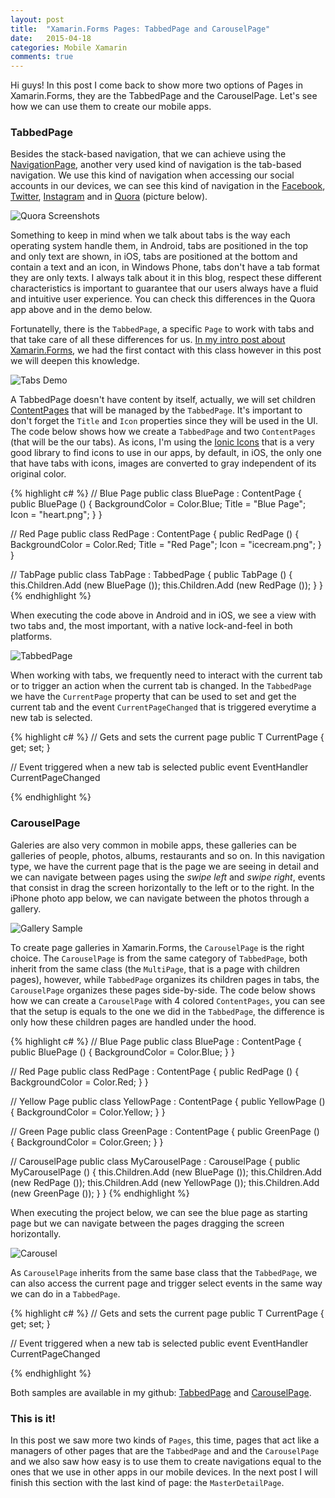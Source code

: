 ```yaml
---
layout: post
title:  "Xamarin.Forms Pages: TabbedPage and CarouselPage"
date:   2015-04-18
categories: Mobile Xamarin
comments: true
---
```


Hi guys! In this post I come back to show more two options of Pages in Xamarin.Forms, they are the TabbedPage and the CarouselPage. Let's see how we can use them to create our mobile apps.

<!--more-->

### TabbedPage

Besides the stack-based navigation, that we can achieve using the [NavigationPage][7], another very used kind of navigation is the tab-based navigation. We use this kind of navigation when accessing our social accounts in our devices, we can see this kind of navigation in the [Facebook][1], [Twitter][2], [Instagram][3] and in [Quora][11] (picture below).

![Quora Screenshots][4]

Something to keep in mind when we talk about tabs is the way each operating system handle them, in Android, tabs are positioned in the top and only text are shown, in iOS, tabs are positioned at the bottom and contain a text and an icon, in Windows Phone, tabs don't have a tab format they are only texts. I always talk about it in this blog, respect these different characteristics is important to guarantee that our users always have a fluid and intuitive user experience. You can check this differences in the Quora app above and in the demo below.

Fortunatelly, there is the `TabbedPage`, a specific `Page` to work with tabs and that take care of all these differences for us. [In my intro post about Xamarin.Forms][5], we had the first contact with this class however in this post we will deepen this knowledge.

![Tabs Demo][6]

A TabbedPage doesn't have content by itself, actually, we will set children [ContentPages][7] that will be managed by the `TabbedPage`. It's important to don't forget the `Title` and `Icon` properties since they will be used in the UI. The code below shows how we create a `TabbedPage` and two `ContentPages` (that will be the our tabs). As icons, I'm using the [Ionic Icons][12] that is a very good library to find icons to use in our apps, by default, in iOS, the only one that have tabs with icons, images are converted to gray independent of its original color.

{% highlight c# %}
// Blue Page
public class BluePage : ContentPage
{
	public BluePage ()
	{
		BackgroundColor = Color.Blue;
		Title = "Blue Page";
		Icon = "heart.png";
	}
}

// Red Page
public class RedPage : ContentPage
{
	public RedPage ()
	{
		BackgroundColor = Color.Red;
		Title = "Red Page";
		Icon = "icecream.png";
	}
}

// TabPage
public class TabPage : TabbedPage
{
	public TabPage ()
	{
		this.Children.Add (new BluePage ());
		this.Children.Add (new RedPage ());
	}
}
{% endhighlight %}

When executing the code above in Android and in iOS, we see a view with two tabs and, the most important, with a native lock-and-feel in both platforms.

![TabbedPage][8]

When working with tabs, we frequently need to interact with the current tab or to trigger an action when the current tab is changed. In the `TabbedPage` we have the `CurrentPage` property that can be used  to set and get the current tab and the event `CurrentPageChanged` that is triggered everytime a new tab is selected.

{% highlight c# %}
// Gets and sets the current page
public T CurrentPage {
	get;
	set;
}

// Event triggered when a new tab is selected
public event EventHandler CurrentPageChanged

{% endhighlight %}

### CarouselPage

Galeries are also very common in mobile apps, these galleries can be galleries of people, photos, albums, restaurants and so on. In this navigation type, we have the current page that is the page we are seeing in detail and we can navigate between pages using the *swipe left* and *swipe right*, events that consist in drag the screen horizontally to the left or to the right. In the iPhone photo app below, we can navigate between the photos through a gallery.

![Gallery Sample][9]

To create page galleries in Xamarin.Forms, the `CarouselPage` is the right choice. The `CarouselPage` is from the same category of `TabbedPage`, both inherit from the same class (the `MultiPage`, that is a page with children pages), however, while `TabbedPage` organizes its children pages in tabs, the `CarouselPage` organizes these pages side-by-side. The code below shows how we can create a `CarouselPage` with 4 colored `ContentPages`, you can see that the setup is equals to the one we did in the `TabbedPage`, the difference is only how these children pages are handled under the hood.

{% highlight c# %}
// Blue Page
public class BluePage : ContentPage
{
	public BluePage ()
	{
		BackgroundColor = Color.Blue;
	}
}

// Red Page
public class RedPage : ContentPage
{
	public RedPage ()
	{
		BackgroundColor = Color.Red;
	}
}

// Yellow Page
public class YellowPage : ContentPage
{
	public YellowPage ()
	{
		BackgroundColor = Color.Yellow;
	}
}

// Green Page
public class GreenPage : ContentPage
{
	public GreenPage ()
	{
		BackgroundColor = Color.Green;
	}
}

// CarouselPage
public class MyCarouselPage : CarouselPage
{
	public MyCarouselPage ()
	{
		this.Children.Add (new BluePage ());
		this.Children.Add (new RedPage ());
		this.Children.Add (new YellowPage ());
		this.Children.Add (new GreenPage ());
	}
}
{% endhighlight %}

When executing the project below, we can see the blue page as starting page but we can navigate between the pages dragging the screen horizontally.

![Carousel][10]

As `CarouselPage` inherits from the same base class that the `TabbedPage`, we can also access the current page and trigger select events in the same way we can do in a `TabbedPage`.

{% highlight c# %}
// Gets and sets the current page
public T CurrentPage {
	get;
	set;
}

// Event triggered when a new tab is selected
public event EventHandler CurrentPageChanged

{% endhighlight %}

Both samples are available in my github: [TabbedPage][13] and [CarouselPage][14].

### This is it!

In this post we saw more two kinds of `Pages`, this time, pages that act like a managers of other pages that are the `TabbedPage` and and the `CarouselPage` and we also saw how easy is to use them to create navigations equal to the ones that we use in other apps in our mobile devices. In the next post I will finish this section with the last kind of page: the `MasterDetailPage`.

[1]: www.facebook.com
[2]: www.twitter.com
[3]: www.instagram.com
[4]: /images/posts/2015-04-17/quora.png
[5]: /2015/04/04/xamarin-forms/
[6]: /images/posts/2015-04-17/example-forms.png 
[7]: /2015/04/12/xamarin-forms-pages-contentpage-navigationpage//
[8]: /images/posts/2015-04-17/tabpage.png
[9]: /images/posts/2015-04-17/gallery.jpg
[10]: /images/posts/2015-04-17/carousel.png
[11]: www.quora.com
[12]: http://ionicons.com/
[13]: https://github.com/pauloortins/MyXamarinSamples/tree/master/TabsPage
[14]: https://github.com/pauloortins/MyXamarinSamples/tree/master/Carousel
